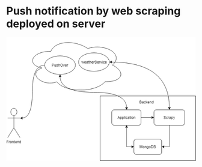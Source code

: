 # Push notification by web scraping deployed on server
![alt text](https://raw.githubusercontent.com/Stackroad/rainpants/master/rainpants_description.png)
